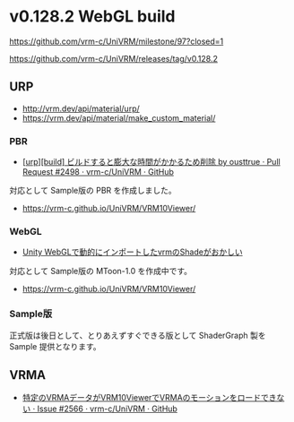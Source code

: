 # v0.128.2 WebGL build

https://github.com/vrm-c/UniVRM/milestone/97?closed=1

https://github.com/vrm-c/UniVRM/releases/tag/v0.128.2

## URP

- http://vrm.dev/api/material/urp/
- https://vrm.dev/api/material/make_custom_material/

### PBR

- [[urp][build] ビルドすると膨大な時間がかかるため削除 by ousttrue · Pull Request #2498 · vrm-c/UniVRM · GitHub](https://github.com/vrm-c/UniVRM/pull/2498)

対応として Sample版の PBR を作成しました。

- https://vrm-c.github.io/UniVRM/VRM10Viewer/

### WebGL

- [Unity WebGLで動的にインポートしたvrmのShadeがおかしい](https://github.com/vrm-c/UniVRM/issues/2548)

対応として Sample版の MToon-1.0 を作成中です。

- https://vrm-c.github.io/UniVRM/VRM10Viewer/

### Sample版

正式版は後日として、とりあえずすぐできる版として ShaderGraph 製を Sample 提供となります。

## VRMA

- [特定のVRMAデータがVRM10ViewerでVRMAのモーションをロードできない · Issue #2566 · vrm-c/UniVRM · GitHub](https://github.com/vrm-c/UniVRM/issues/2566)
